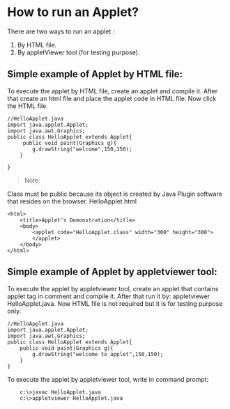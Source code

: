 # How to run an Applet?

There are two ways to run an applet :

1. By HTML file.  
2. By appletViewer tool (for testing purpose).

## Simple example of Applet by HTML file:

To execute the applet by HTML file, create an applet and compile it. After that create an html file and place the applet code in HTML file. Now click the HTML file.

    //HelloApplet.java  
    import java.applet.Applet;  
    import java.awt.Graphics;  
    public class HelloApplet extends Applet{  
         public void paint(Graphics g){  
            g.drawString("welcome",150,150);  
        }  
      
    }  

>Note:  

Class must be public because its object is created by Java Plugin software that resides on the browser.
HelloApplet.html

    <html>
        <title>Applet's Demonstration</title>  
        <body>  
            <applet code="HelloApplet.class" width="300" height="300">  
            </applet>  
        </body>  
    </html>  

## Simple example of Applet by appletviewer tool:

To execute the applet by appletviewer tool, create an applet that contains applet tag in comment and compile it. After that run it by: appletviewer HelloApplet.java. Now HTML file is not required but it is for testing purpose only.

    //HelloApplet.java  
    import java.applet.Applet;  
    import java.awt.Graphics;  
    public class HelloApplet extends Applet{  
        public void paint(Graphics g){  
            g.drawString("welcome to applet",150,150);  
        }  
    } 

To execute the applet by appletviewer tool, write in command prompt:

        c:\>javac HelloApplet.java  
        c:\>appletviewer HelloApplet.java
